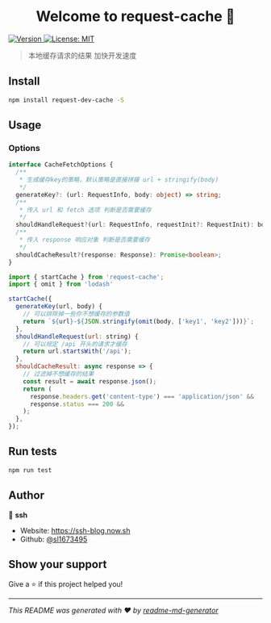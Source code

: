 <h1 align="center">Welcome to request-cache 👋</h1>
<p>
  <a href="https://www.npmjs.com/package/request-cache" target="_blank">
    <img alt="Version" src="https://img.shields.io/npm/v/request-cache.svg">
  </a>
  <a href="#" target="_blank">
    <img alt="License: MIT" src="https://img.shields.io/badge/License-MIT-yellow.svg" />
  </a>
</p>

> 本地缓存请求的结果 加快开发速度

## Install

```sh
npm install request-dev-cache -S
```

## Usage

### Options

```ts
interface CacheFetchOptions {
  /**
   * 生成缓存key的策略，默认策略是直接拼接 url + stringify(body)
   */
  generateKey?: (url: RequestInfo, body: object) => string;
  /**
   * 传入 url 和 fetch 选项 判断是否需要缓存
   */
  shouldHandleRequest?(url: RequestInfo, requestInit?: RequestInit): boolean;
  /**
   * 传入 response 响应对象 判断是否需要缓存
   */
  shouldCacheResult?(response: Response): Promise<boolean>;
}
```

```js
import { startCache } from 'request-cache';
import { omit } from 'lodash'

startCache({
  generateKey(url, body) {
    // 可以排除掉一些你不想缓存的参数值
    return `${url}-${JSON.stringify(omit(body, ['key1', 'key2']))}`;
  },
  shouldHandleRequest(url: string) {
    // 可以规定 /api 开头的请求才缓存
    return url.startsWith('/api');
  },
  shouldCacheResult: async response => {
    // 过滤掉不想缓存的结果
    const result = await response.json();
    return (
      response.headers.get('content-type') === 'application/json' &&
      response.status === 200 &&
    );
  },
});
```

## Run tests

```sh
npm run test
```

## Author

👤 **ssh**

- Website: https://ssh-blog.now.sh
- Github: [@sl1673495](https://github.com/sl1673495)

## Show your support

Give a ⭐️ if this project helped you!

---

_This README was generated with ❤️ by [readme-md-generator](https://github.com/kefranabg/readme-md-generator)_
